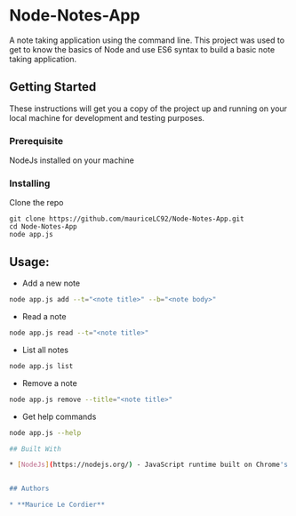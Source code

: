 # Node-Notes-App

A note taking application using the command line. This project was used to get to know the basics of Node and use ES6 syntax
to build a basic note taking application.

## Getting Started
These instructions will get you a copy of the project up and running on your local machine for development and testing purposes.

### Prerequisite

NodeJs installed on your machine

### Installing

Clone the repo
```
git clone https://github.com/mauriceLC92/Node-Notes-App.git
cd Node-Notes-App
node app.js
```

## Usage:
* Add a new note
```sh
node app.js add --t="<note title>" --b="<note body>"
```

* Read a note
```sh
node app.js read --t="<note title>"
```

* List all notes
```sh
node app.js list
```

* Remove a note
```sh
node app.js remove --title="<note title>"
```

* Get help commands
```sh
node app.js --help

## Built With

* [NodeJs](https://nodejs.org/) - JavaScript runtime built on Chrome's V8 JavaScript engine.


## Authors

* **Maurice Le Cordier**
